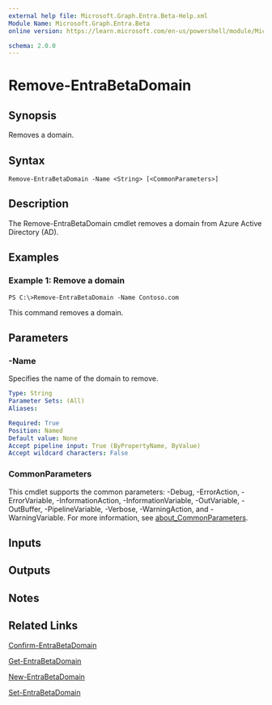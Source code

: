 ```yaml
---
external help file: Microsoft.Graph.Entra.Beta-Help.xml
Module Name: Microsoft.Graph.Entra.Beta
online version: https://learn.microsoft.com/en-us/powershell/module/Microsoft.Graph.Entra.Beta/Remove-EntraBetaDomain

schema: 2.0.0
---
```


# Remove-EntraBetaDomain

## Synopsis
Removes a domain.

## Syntax

```
Remove-EntraBetaDomain -Name <String> [<CommonParameters>]
```

## Description
The Remove-EntraBetaDomain cmdlet removes a domain from Azure Active Directory (AD).

## Examples

### Example 1: Remove a domain
```
PS C:\>Remove-EntraBetaDomain -Name Contoso.com
```

This command removes a domain.

## Parameters

### -Name
Specifies the name of the domain to remove.

```yaml
Type: String
Parameter Sets: (All)
Aliases:

Required: True
Position: Named
Default value: None
Accept pipeline input: True (ByPropertyName, ByValue)
Accept wildcard characters: False
```

### CommonParameters
This cmdlet supports the common parameters: -Debug, -ErrorAction, -ErrorVariable, -InformationAction, -InformationVariable, -OutVariable, -OutBuffer, -PipelineVariable, -Verbose, -WarningAction, and -WarningVariable. For more information, see [about_CommonParameters](https://go.microsoft.com/fwlink/?LinkID=113216).

## Inputs

## Outputs

## Notes

## Related Links

[Confirm-EntraBetaDomain]()

[Get-EntraBetaDomain]()

[New-EntraBetaDomain]()

[Set-EntraBetaDomain]()

